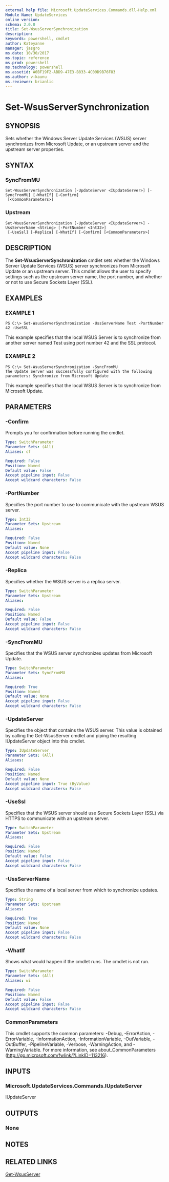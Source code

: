 ```yaml
---
external help file: Microsoft.UpdateServices.Commands.dll-Help.xml
Module Name: UpdateServices
online version: 
schema: 2.0.0
title: Set-WsusServerSynchronization
description: 
keywords: powershell, cmdlet
author: Kateyanne
manager: jasgro
ms.date: 10/30/2017
ms.topic: reference
ms.prod: powershell
ms.technology: powershell
ms.assetid: A0BF19F2-ABD9-47E3-B833-4C09D9B76F83
ms.author: v-kaunu
ms.reviewer: brianlic
---
```


# Set-WsusServerSynchronization

## SYNOPSIS
Sets whether the Windows Server Update Services (WSUS) server synchronizes from Microsoft Update, or an upstream server and the upstream server properties.

## SYNTAX

### SyncFromMU
```
Set-WsusServerSynchronization [-UpdateServer <IUpdateServer>] [-SyncFromMU] [-WhatIf] [-Confirm]
 [<CommonParameters>]
```

### Upstream
```
Set-WsusServerSynchronization [-UpdateServer <IUpdateServer>] -UssServerName <String> [-PortNumber <Int32>]
 [-UseSsl] [-Replica] [-WhatIf] [-Confirm] [<CommonParameters>]
```

## DESCRIPTION
The **Set-WsusServerSynchronization** cmdlet sets whether the Windows Server Update Services (WSUS) server synchronizes from Microsoft Update or an upstream server.
This cmdlet allows the user to specify settings such as the upstream server name, the port number, and whether or not to use Secure Sockets Layer (SSL).

## EXAMPLES

### EXAMPLE 1
```
PS C:\> Set-WsusServerSynchronization -UssServerName Test -PortNumber 42 -UseSSL
```

This example specifies that the local WSUS Server is to synchronize from another server named Test using port number 42 and the SSL protocol.

### EXAMPLE 2
```
PS C:\> Set-WsusServerSynchronization -SyncFromMU
The Update Server was successfully configured with the following parameters: Synchronize from Microsoft Update
```

This example specifies that the local WSUS Server is to synchronize from Microsoft Update.

## PARAMETERS

### -Confirm
Prompts you for confirmation before running the cmdlet.

```yaml
Type: SwitchParameter
Parameter Sets: (All)
Aliases: cf

Required: False
Position: Named
Default value: False
Accept pipeline input: False
Accept wildcard characters: False
```

### -PortNumber
Specifies the port number to use to communicate with the upstream WSUS server.

```yaml
Type: Int32
Parameter Sets: Upstream
Aliases: 

Required: False
Position: Named
Default value: None
Accept pipeline input: False
Accept wildcard characters: False
```

### -Replica
Specifies whether the WSUS server is a replica server.

```yaml
Type: SwitchParameter
Parameter Sets: Upstream
Aliases: 

Required: False
Position: Named
Default value: False
Accept pipeline input: False
Accept wildcard characters: False
```

### -SyncFromMU
Specifies that the WSUS server synchronizes updates from Microsoft Update.

```yaml
Type: SwitchParameter
Parameter Sets: SyncFromMU
Aliases: 

Required: True
Position: Named
Default value: None
Accept pipeline input: False
Accept wildcard characters: False
```

### -UpdateServer
Specifies the object that contains the WSUS server.
This value is obtained by calling the Get-WsusServer cmdlet and piping the resulting IUpdateServer object into this cmdlet.

```yaml
Type: IUpdateServer
Parameter Sets: (All)
Aliases: 

Required: False
Position: Named
Default value: None
Accept pipeline input: True (ByValue)
Accept wildcard characters: False
```

### -UseSsl
Specifies that the WSUS server should use Secure Sockets Layer (SSL) via HTTPS to communicate with an upstream server.

```yaml
Type: SwitchParameter
Parameter Sets: Upstream
Aliases: 

Required: False
Position: Named
Default value: False
Accept pipeline input: False
Accept wildcard characters: False
```

### -UssServerName
Specifies the name of a local server from which to synchronize updates.

```yaml
Type: String
Parameter Sets: Upstream
Aliases: 

Required: True
Position: Named
Default value: None
Accept pipeline input: False
Accept wildcard characters: False
```

### -WhatIf
Shows what would happen if the cmdlet runs.
The cmdlet is not run.

```yaml
Type: SwitchParameter
Parameter Sets: (All)
Aliases: wi

Required: False
Position: Named
Default value: False
Accept pipeline input: False
Accept wildcard characters: False
```

### CommonParameters
This cmdlet supports the common parameters: -Debug, -ErrorAction, -ErrorVariable, -InformationAction, -InformationVariable, -OutVariable, -OutBuffer, -PipelineVariable, -Verbose, -WarningAction, and -WarningVariable. For more information, see about_CommonParameters (http://go.microsoft.com/fwlink/?LinkID=113216).

## INPUTS

### Microsoft.UpdateServices.Commands.IUpdateServer
IUpdateServer

## OUTPUTS

### None

## NOTES

## RELATED LINKS

[Get-WsusServer](./Get-WsusServer.md)

